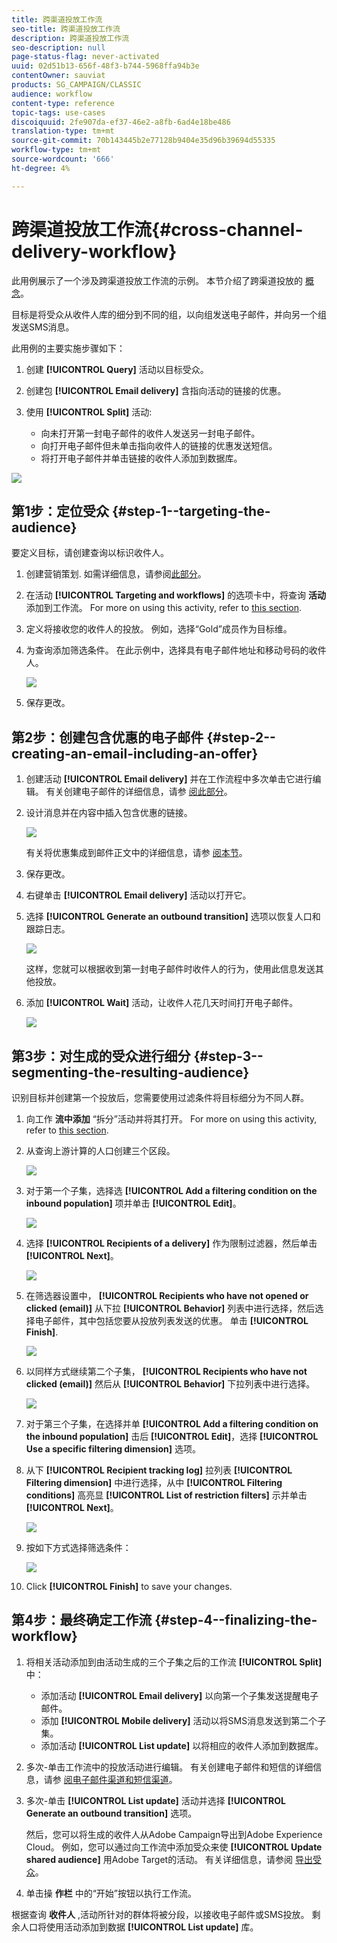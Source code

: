 ```yaml
---
title: 跨渠道投放工作流
seo-title: 跨渠道投放工作流
description: 跨渠道投放工作流
seo-description: null
page-status-flag: never-activated
uuid: 02d51b13-656f-48f3-b744-5968ffa94b3e
contentOwner: sauviat
products: SG_CAMPAIGN/CLASSIC
audience: workflow
content-type: reference
topic-tags: use-cases
discoiquuid: 2fe907da-ef37-46e2-a8fb-6ad4e18be486
translation-type: tm+mt
source-git-commit: 70b143445b2e77128b9404e35d96b39694d55335
workflow-type: tm+mt
source-wordcount: '666'
ht-degree: 4%

---
```



# 跨渠道投放工作流{#cross-channel-delivery-workflow}

此用例展示了一个涉及跨渠道投放工作流的示例。 本节介绍了跨渠道投放的 [概念](../../workflow/using/cross-channel-deliveries.md)。

目标是将受众从收件人库的细分到不同的组，以向组发送电子邮件，并向另一个组发送SMS消息。

此用例的主要实施步骤如下：

1. 创建 **[!UICONTROL Query]** 活动以目标受众。
1. 创建包 **[!UICONTROL Email delivery]** 含指向活动的链接的优惠。
1. 使用 **[!UICONTROL Split]** 活动:

   * 向未打开第一封电子邮件的收件人发送另一封电子邮件。
   * 向打开电子邮件但未单击指向收件人的链接的优惠发送短信。
   * 将打开电子邮件并单击链接的收件人添加到数据库。

![](assets/wkf_cross-channel_7.png)

## 第1步：定位受众 {#step-1--targeting-the-audience}

要定义目标，请创建查询以标识收件人。

1. 创建营销策划. 如需详细信息，请参阅[此部分](../../campaign/using/setting-up-marketing-campaigns.md#creating-a-campaign)。
1. 在活动 **[!UICONTROL Targeting and workflows]** 的选项卡中，将查询 **活动** 添加到工作流。 For more on using this activity, refer to [this section](../../workflow/using/query.md).
1. 定义将接收您的收件人的投放。 例如，选择“Gold”成员作为目标维。
1. 为查询添加筛选条件。 在此示例中，选择具有电子邮件地址和移动号码的收件人。

   ![](assets/wkf_cross-channel_3.png)

1. 保存更改。

## 第2步：创建包含优惠的电子邮件 {#step-2--creating-an-email-including-an-offer}

1. 创建活动 **[!UICONTROL Email delivery]** 并在工作流程中多次单击它进行编辑。 有关创建电子邮件的详细信息，请参 [阅此部分](../../delivery/using/about-email-channel.md)。
1. 设计消息并在内容中插入包含优惠的链接。

   ![](assets/wkf_cross-channel_1.png)

   有关将优惠集成到邮件正文中的详细信息，请参 [阅本节](../../interaction/using/integrating-an-offer-via-the-wizard.md#delivering-with-a-call-to-the-offer-engine)。

1. 保存更改。
1. 右键单击 **[!UICONTROL Email delivery]** 活动以打开它。
1. 选择 **[!UICONTROL Generate an outbound transition]** 选项以恢复人口和跟踪日志。

   ![](assets/wkf_cross-channel_2.png)

   这样，您就可以根据收到第一封电子邮件时收件人的行为，使用此信息发送其他投放。

1. 添加 **[!UICONTROL Wait]** 活动，让收件人花几天时间打开电子邮件。

   ![](assets/wkf_cross-channel_4.png)

## 第3步：对生成的受众进行细分 {#step-3--segmenting-the-resulting-audience}

识别目标并创建第一个投放后，您需要使用过滤条件将目标细分为不同人群。

1. 向工作 **流中添加** “拆分”活动并将其打开。 For more on using this activity, refer to [this section](../../workflow/using/split.md).
1. 从查询上游计算的人口创建三个区段。

   ![](assets/wkf_cross-channel_6.png)

1. 对于第一个子集，选择选 **[!UICONTROL Add a filtering condition on the inbound population]** 项并单击 **[!UICONTROL Edit]**。

   ![](assets/wkf_cross-channel_8.png)

1. 选择 **[!UICONTROL Recipients of a delivery]** 作为限制过滤器，然后单击 **[!UICONTROL Next]**。

   ![](assets/wkf_cross-channel_9.png)

1. 在筛选器设置中， **[!UICONTROL Recipients who have not opened or clicked (email)]** 从下拉 **[!UICONTROL Behavior]** 列表中进行选择，然后选择电子邮件，其中包括您要从投放列表发送的优惠。 单击 **[!UICONTROL Finish]**.

   ![](assets/wkf_cross-channel_10.png)

1. 以同样方式继续第二个子集， **[!UICONTROL Recipients who have not clicked (email)]** 然后从 **[!UICONTROL Behavior]** 下拉列表中进行选择。

   ![](assets/wkf_cross-channel_11.png)

1. 对于第三个子集，在选择并单 **[!UICONTROL Add a filtering condition on the inbound population]** 击后 **[!UICONTROL Edit]**，选择 **[!UICONTROL Use a specific filtering dimension]** 选项。
1. 从下 **[!UICONTROL Recipient tracking log]** 拉列表 **[!UICONTROL Filtering dimension]** 中进行选择，从中 **[!UICONTROL Filtering conditions]** 高亮显 **[!UICONTROL List of restriction filters]** 示并单击 **[!UICONTROL Next]**。

   ![](assets/wkf_cross-channel_12.png)

1. 按如下方式选择筛选条件：

   ![](assets/wkf_cross-channel_13.png)

1. Click **[!UICONTROL Finish]** to save your changes.

## 第4步：最终确定工作流 {#step-4--finalizing-the-workflow}

1. 将相关活动添加到由活动生成的三个子集之后的工作流 **[!UICONTROL Split]** 中：

   * 添加活动 **[!UICONTROL Email delivery]** 以向第一个子集发送提醒电子邮件。
   * 添加 **[!UICONTROL Mobile delivery]** 活动以将SMS消息发送到第二个子集。
   * 添加活动 **[!UICONTROL List update]** 以将相应的收件人添加到数据库。

1. 多次-单击工作流中的投放活动进行编辑。 有关创建电子邮件和短信的详细信息，请参 [阅电子邮件渠道](../../delivery/using/about-email-channel.md)[和短信渠道](../../delivery/using/sms-channel.md)。
1. 多次-单击 **[!UICONTROL List update]** 活动并选择 **[!UICONTROL Generate an outbound transition]** 选项。

   然后，您可以将生成的收件人从Adobe Campaign导出到Adobe Experience Cloud。 例如，您可以通过向工作流中添加受众来使 **[!UICONTROL Update shared audience]** 用Adobe Target的活动。 有关详细信息，请参阅 [导出受众](../../integrations/using/importing-and-exporting-audiences.md#exporting-an-audience)。

1. 单击操 **作栏** 中的“开始”按钮以执行工作流。

根据查询 **收件人** ,活动所针对的群体将被分段，以接收电子邮件或SMS投放。 剩余人口将使用活动添加到数据 **[!UICONTROL List update]** 库。
